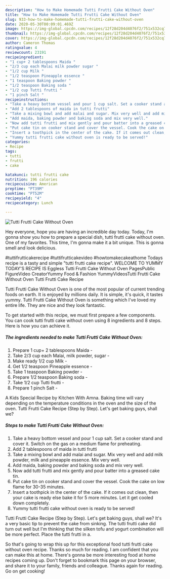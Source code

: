 ```yaml
---
description: "How to Make Homemade Tutti Frutti Cake Without Oven"
title: "How to Make Homemade Tutti Frutti Cake Without Oven"
slug: 933-how-to-make-homemade-tutti-frutti-cake-without-oven
date: 2020-05-30T00:09:01.469Z
image: https://img-global.cpcdn.com/recipes/12f28d204d4076f2/751x532cq70/tutti-frutti-cake-without-oven-recipe-main-photo.jpg
thumbnail: https://img-global.cpcdn.com/recipes/12f28d204d4076f2/751x532cq70/tutti-frutti-cake-without-oven-recipe-main-photo.jpg
cover: https://img-global.cpcdn.com/recipes/12f28d204d4076f2/751x532cq70/tutti-frutti-cake-without-oven-recipe-main-photo.jpg
author: Cameron Thomas
ratingvalue: 4
reviewcount: 23191
recipeingredient:
- "1 cup+ 2 tablespoons Maida "
- "2/3 cup each Malai milk powder sugar "
- "1/2 cup Milk "
- "1/2 teaspoon Pineapple essence "
- "1 teaspoon Baking powder "
- "1/2 teaspoon Baking soda "
- "1/2 cup Tutti frutti "
- "1 pinch Salt "
recipeinstructions:
- "Take a heavy bottom vessel and pour 1 cup salt. Set a cooker stand and cover it. Switch on the gas on a medium flame for preheating."
- "Add 2 tablespoons of maida in tutti frutti"
- "Take a mixing bowl and add malai and sugar. Mix very well and add milk powder, milk and pineapple essence. Mix very well."
- "Add maida, baking powder and baking soda and mix very well."
- "Now add tutti frutti and mix gently and pour batter into a greased cake tin."
- "Put cake tin on cooker stand and cover the vessel. Cook the cake on low flame for 30-35 minutes."
- "Insert a toothpick in the center of the cake. If it comes out clean, then your cake is ready else bake it for 5 more minutes. Let it get cooled down completely."
- "Yummy tutti frutti cake without oven is ready to be served!"
categories:
- Recipe
tags:
- tutti
- frutti
- cake

katakunci: tutti frutti cake 
nutrition: 196 calories
recipecuisine: American
preptime: "PT39M"
cooktime: "PT52M"
recipeyield: "4"
recipecategory: Lunch

---
```



![Tutti Frutti Cake Without Oven](https://img-global.cpcdn.com/recipes/12f28d204d4076f2/751x532cq70/tutti-frutti-cake-without-oven-recipe-main-photo.jpg)

Hey everyone, hope you are having an incredible day today. Today, I'm gonna show you how to prepare a special dish, tutti frutti cake without oven. One of my favorites. This time, I'm gonna make it a bit unique. This is gonna smell and look delicious.

#tuttifrutticakerecipe #tuttifrutticakevideo #howtomakecakeathome Todays recipe is a tasty and simple &#34;tutti frutti cake recipe&#34;. WELCOME TO YUMMY TODAY&#39;S RECIPE IS Eggless Tutti Frutti Cake Without Oven PagesPublic FigureVideo CreatorYummy Food &amp; Fashion YummyVideosTutti Frutti Cake Without Oven Tutti Frutti Cake Recipe

Tutti Frutti Cake Without Oven is one of the most popular of current trending foods on earth. It is enjoyed by millions daily. It is simple, it's quick, it tastes yummy. Tutti Frutti Cake Without Oven is something which I've loved my entire life. They are nice and they look fantastic.


To get started with this recipe, we must first prepare a few components. You can cook tutti frutti cake without oven using 8 ingredients and 8 steps. Here is how you can achieve it.

<!--inarticleads1-->

##### The ingredients needed to make Tutti Frutti Cake Without Oven:

1. Prepare 1 cup+ 2 tablespoons Maida -
1. Take 2/3 cup each Malai, milk powder, sugar -
1. Make ready 1/2 cup Milk -
1. Get 1/2 teaspoon Pineapple essence -
1. Take 1 teaspoon Baking powder -
1. Prepare 1/2 teaspoon Baking soda -
1. Take 1/2 cup Tutti frutti -
1. Prepare 1 pinch Salt -


A Kids Special Recipe by Kitchen With Amna. Baking time will vary depending on the temperature conditions in the oven and the size of the oven. Tutti Frutti Cake Recipe (Step by Step). Let&#39;s get baking guys, shall we? 

<!--inarticleads2-->

##### Steps to make Tutti Frutti Cake Without Oven:

1. Take a heavy bottom vessel and pour 1 cup salt. Set a cooker stand and cover it. Switch on the gas on a medium flame for preheating.
1. Add 2 tablespoons of maida in tutti frutti
1. Take a mixing bowl and add malai and sugar. Mix very well and add milk powder, milk and pineapple essence. Mix very well.
1. Add maida, baking powder and baking soda and mix very well.
1. Now add tutti frutti and mix gently and pour batter into a greased cake tin.
1. Put cake tin on cooker stand and cover the vessel. Cook the cake on low flame for 30-35 minutes.
1. Insert a toothpick in the center of the cake. If it comes out clean, then your cake is ready else bake it for 5 more minutes. Let it get cooled down completely.
1. Yummy tutti frutti cake without oven is ready to be served!


Tutti Frutti Cake Recipe (Step by Step). Let&#39;s get baking guys, shall we? It&#39;s a very basic tip to prevent the cake from sinking. The tutti frutti cake did turn out well but I&#39;m thinking that the silken tofu and yogurt combination will be more perfect. Place the tutti frutti in a. 

So that's going to wrap this up for this exceptional food tutti frutti cake without oven recipe. Thanks so much for reading. I am confident that you can make this at home. There's gonna be more interesting food at home recipes coming up. Don't forget to bookmark this page on your browser, and share it to your family, friends and colleague. Thanks again for reading. Go on get cooking!
